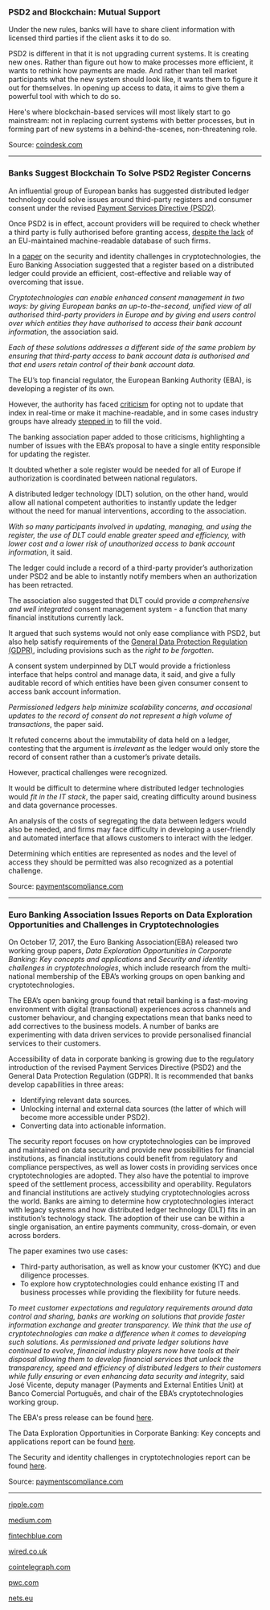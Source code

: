 ### PSD2 and Blockchain: Mutual Support

Under the new rules, banks will have to share client information with licensed third parties if the client asks it to do so.

PSD2 is different in that it is not upgrading current systems. It is creating new ones. Rather than figure out how to make processes more efficient, it wants to rethink how payments are made. And rather than tell market participants what the new system should look like, it wants them to figure it out for themselves. In opening up access to data, it aims to give them a powerful tool with which to do so.

Here's where blockchain-based services will most likely start to go mainstream: not in replacing current systems with better processes, but in forming part of new systems in a behind-the-scenes, non-threatening role.

Source: [coindesk.com](https://www.coindesk.com/psd2-blockchain-mutual-support/)

---

### Banks Suggest Blockchain To Solve PSD2 Register Concerns

An influential group of European banks has suggested distributed ledger technology could solve issues around third-party registers and consumer consent under the revised [Payment Services Directive (PSD2)](https://paymentscompliance.com/psd2-portal).

Once PSD2 is in effect, account providers will be required to check whether a third party is fully authorised before granting access, [despite the lack](https://paymentscompliance.com/premium-content/insights_analysis/eba-central-register-%E2%80%98won%E2%80%99t-be-machine-readable%E2%80%99) of an EU-maintained machine-readable database of such firms.

In a [paper](https://www.abe-eba.eu/downloads/knowledge-and-research/EBA_Security_and_identity_challenges_in_cryptotechnologies_October_2017.pdf) on the security and identity challenges in cryptotechnologies, the Euro Banking Association suggested that a register based on a distributed ledger could provide an efficient, cost-effective and reliable way of overcoming that issue.

*Cryptotechnologies can enable enhanced consent management in two ways: by giving European banks an up-to-the-second, unified view of all authorised third-party providers in Europe and by giving end users control over which entities they have authorised to access their bank account information*, the association said.

*Each of these solutions addresses a different side of the same problem by ensuring that third-party access to bank account data is authorised and that end users retain control of their bank account data.*

The EU’s top financial regulator, the European Banking Authority (EBA), is developing a register of its own.

However, the authority has faced [criticism](https://paymentscompliance.com/premium-content/insights_analysis/psd2-regulator-defends-central-register-plan) for opting not to update that index in real-time or make it machine-readable, and in some cases industry groups have already [stepped in](https://paymentscompliance.com/premium-content/insights_analysis/industry-steps-work-psd2-registers) to fill the void.

The banking association paper added to those criticisms, highlighting a number of issues with the EBA’s proposal to have a single entity responsible for updating the register.

It doubted whether a sole register would be needed for all of Europe if authorization is coordinated between national regulators.

A distributed ledger technology (DLT) solution, on the other hand, would allow all national competent authorities to instantly update the ledger without the need for manual interventions, according to the association.

*With so many participants involved in updating, managing, and using the register, the use of DLT could enable greater speed and efficiency, with lower cost and a lower risk of unauthorized access to bank account information*, it said.

The ledger could include a record of a third-party provider’s authorization under PSD2 and be able to instantly notify members when an authorization has been retracted.

The association also suggested that DLT could provide *a comprehensive and well integrated* consent management system - a function that many financial institutions currently lack.

It argued that such systems would not only ease compliance with PSD2, but also help satisfy requirements of the [General Data Protection Regulation (GDPR)](https://paymentscompliance.com/regulation/general-data-protection-regulation), including provisions such as the *right to be forgotten*.

A consent system underpinned by DLT would provide a frictionless interface that helps control and manage data, it said, and give a fully auditable record of which entities have been given consumer consent to access bank account information.

*Permissioned ledgers help minimize scalability concerns, and occasional updates to the record of consent do not represent a high volume of transactions*, the paper said.

It refuted concerns about the immutability of data held on a ledger, contesting that the argument is *irrelevant* as the ledger would only store the record of consent rather than a customer’s private details.

However, practical challenges were recognized.

It would be difficult to determine where distributed ledger technologies would *fit in the IT stack*, the paper said, creating difficulty around business and data governance processes.

An analysis of the costs of segregating the data between ledgers would also be needed, and firms may face difficulty in developing a user-friendly and automated interface that allows customers to interact with the ledger.

Determining which entities are represented as nodes and the level of access they should be permitted was also recognized as a potential challenge.

Source: [paymentscompliance.com](https://paymentscompliance.com/premium-content/insights_analysis/banks-suggest-blockchain-solve-psd2-register-concerns)

---

### Euro Banking Association Issues Reports on Data Exploration Opportunities and Challenges in Cryptotechnologies

On October 17, 2017, the Euro Banking Association(EBA) released two working group papers, *Data Exploration Opportunities in Corporate Banking: Key concepts and applications* and *Security and identity challenges in cryptotechnologies*, which include research from the multi-national membership of the EBA’s working groups on open banking and cryptotechnologies.

The EBA’s open banking group found that retail banking is a fast-moving environment with digital (transactional) experiences across channels and customer behaviour, and changing expectations mean that banks need to add correctives to the business models. A number of banks are experimenting with data driven services to provide personalised financial services to their customers.

Accessibility of data in corporate banking is growing due to the regulatory introduction of the revised Payment Services Directive (PSD2) and the General Data Protection Regulation (GDPR). It is recommended that banks develop capabilities in three areas:
* Identifying relevant data sources.
* Unlocking internal and external data sources (the latter of which will become more accessible under PSD2).
* Converting data into actionable information.

The security report focuses on how cryptotechnologies can be improved and maintained on data security and provide new possibilities for financial institutions, as financial institutions could benefit from regulatory and compliance perspectives, as well as lower costs in providing services once cryptotechnologies are adopted. They also have the potential to improve speed of the settlement process, accessibility and operability. Regulators and financial institutions are actively studying cryptotechnologies across the world. Banks are aiming to determine how cryptotechnologies interact with legacy systems and how distributed ledger technology (DLT) fits in an institution’s technology stack. The adoption of their use can be within a single organisation, an entire payments community, cross-domain, or even across borders.

The paper examines two use cases:
* Third-party authorisation, as well as know your customer (KYC) and due diligence processes.
* To explore how cryptotechnologies could enhance existing IT and business processes while providing the flexibility for future needs.

*To meet customer expectations and regulatory requirements around data control and sharing, banks are working on solutions that provide faster information exchange and greater transparency. We think that the use of cryptotechnologies can make a difference when it comes to developing such solutions. As permissioned and private ledger solutions have continued to evolve, financial industry players now have tools at their disposal allowing them to develop financial services that unlock the transparency, speed and efficiency of distributed ledgers to their customers while fully ensuring or even enhancing data security and integrity*, said José Vicente, deputy manager (Payments and External Entities Unit) at Banco Comercial Português, and chair of the EBA’s cryptotechnologies working group.

The EBA's press release can be found [here](http://www.abe-eba.eu/downloads/press/EBA_20171017_PR_Euro_Banking_Association_looks_into_PSD2_and_DLT_technology_driven_opportunities_1-0.pdf).

The Data Exploration Opportunities in Corporate Banking: Key concepts and applications report can be found [here](http://www.abe-eba.eu/downloads/knowledge-and-research/EBA_Data_Exploration_Opportunities_in_CB-key_concepts_October_2017.pdf).

The Security and identity challenges in cryptotechnologies report can be found [here](http://www.abe-eba.eu/downloads/knowledge-and-research/EBA_Security_and_identity_challenges_in_cryptotechnologies_October_2017.pdf).

Source: [paymentscompliance.com](https://paymentscompliance.com/premium-content/research_report/euro-banking-association-issues-reports-data-exploration)

---

[ripple.com](https://ripple.com/insights/psd2-blockchain/)

[medium.com](https://medium.com/@pauliusuza/the-year-of-blockchain-and-psd2-5e614153859f)

[fintechblue.com](http://www.fintechblue.com/2017/05/psd2-and-the-blockchain/)

[wired.co.uk](http://www.wired.co.uk/article/open-banking-cma-psd2-explained)

[cointelegraph.com](https://cointelegraph.com/news/psd2-to-accelerate-digital-revolution)

[pwc.com](https://www.pwc.com/cz/en/bankovnictvi/assets/psd2-nutshell-n02-en.pdf)

[nets.eu](https://www.nets.eu/perspectives/Pages/Banks-need-to-see-fintech-as-a-mindset.aspx)